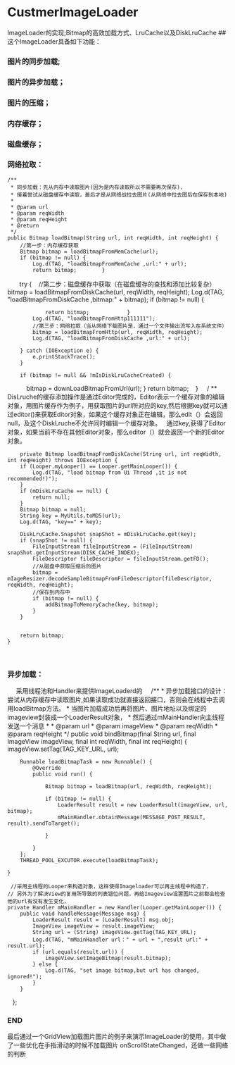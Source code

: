 # CustmerImageLoader
ImageLoader的实现;Bitmap的高效加载方式、LruCache以及DiskLruCache
##这个ImageLoader具备如下功能：
### 图片的同步加载;
### 图片的异步加载；
### 图片的压缩；
### 内存缓存；
### 磁盘缓存；
### 网络拉取： 
    /**
     * 同步加载：先从内存中读取图片(因为是内存读取所以不需要再次保存)，
     * 接着尝试从磁盘缓存中读取，最后才是从网络战拉去图片(从网络中拉去图后在保存到本地)
     *
     * @param url
     * @param reqWidth
     * @param reqHeight
     * @return
     */
    public Bitmap loadBitmap(String url, int reqWidth, int reqHeight) {
        //第一步：内存缓存获取
        Bitmap bitmap = loadBitmapFromMemCache(url);
        if (bitmap != null) {
            Log.d(TAG, "loadBitmapFromMemCache ,url:" + url);
            return bitmap;        }
        try {
    //第二步：磁盘缓存中获取（在磁盘缓存的查找和添加比较复杂）
         bitmap = loadBitmapFromDiskCache(url, reqWidth, reqHeight);
         Log.d(TAG, "loadBitmapFromDiskCache ,bitmap:" + bitmap);
         if (bitmap != null) {
 
                return bitmap;            }
            Log.d(TAG, "loadBitmapFromHttp111111");
            //第三步：网络拉取（当从网络下载图片是，通过一个文件输出流写入在系统文件）
            bitmap = loadBitmapFromHttp(url, reqWidth, reqHeight);
            Log.d(TAG, "loadBitmapFromDiskCache ,url:" + url);

        } catch (IOException e) {
            e.printStackTrace();
        }

        if (bitmap != null && !mIsDiskLruCacheCreated) {
            bitmap = downLoadBitmapFromUrl(url);
        }
        return bitmap;
    }
     / **
 DisLruche的缓存添加操作是通过Editor完成的，Editor表示一个缓存对象的编辑对象，用图片缓存作为例子，用获取图片的url所对应的key,然后根据key就可以通过editor()来获取Editor对象，如果这个缓存对象正在编辑，那么edit（）会返回null，及这个DiskLruche不允许同时编辑一个缓存对象。
   通过key,获得了Editor对象，如果当前不存在其他Editor对象，那么editor（）就会返回一个新的Editor对象。
    
  
        private Bitmap loadBitmapFromDiskCache(String url, int reqWidth, int reqHeight) throws IOException {
        if (Looper.myLooper() == Looper.getMainLooper()) {
            Log.d(TAG, "load bitmap from Ui Thread ,it is not recommended!)");
        }
        if (mDiskLruCache == null) {
            return null;
        }
        Bitmap bitmap = null;
        String key = MyUtils.toMD5(url);
        Log.d(TAG, "key==" + key);

        DiskLruCache.Snapshot snapShot = mDiskLruCache.get(key);
        if (snapShot != null) {
            FileInputStream fileInputStream = (FileInputStream) snapShot.getInputStream(DISK_CACHE_INDEX);
            FileDescriptor fileDescriptor = fileInputStream.getFD();
            //从磁盘中获取压缩后的图片
            bitmap = mIageResizer.decodeSampleBitmapFromFileDescriptor(fileDescriptor, reqWidth, reqHeight);
            //保存到内存中
            if (bitmap != null) {
                addBitmapToMemoryCache(key, bitmap);
            }
        }


        return bitmap;
    }
    
### 异步加载： 
      采用线程池和Handler来提供ImageLoaderd的
    
     /**
     * 异步加载接口的设计：尝试从内存缓存中读取图片,如果读取成功就直接返回接口，否则会在线程中去调用loadBitmap方法。
     * 当图片加载成功后再将图片、图片地址以及绑定的imageview封装成一个LoaderResult对象，
     * 然后通过mMainHandler向主线程发送一个消息
     *
     * @param url
     * @param imageView
     * @param reqWidth
     * @param reqHeight
     */
    public void bindBitmap(final String url, final ImageView imageView, final int reqWidth, final int reqHeight) {
        imageView.setTag(TAG_KEY_URL, url);

        Runnable loadBitmapTask = new Runnable() {
            @Override
            public void run() {

                Bitmap bitmap = loadBitmap(url, reqWidth, reqHeight);

                if (bitmap != null) {
                    LoaderResult result = new LoaderResult(imageView, url, bitmap);
                    mMainHandler.obtainMessage(MESSAGE_POST_RESULT, result).sendToTarget();

                }

            }
        };
        THREAD_POOL_EXCUTOR.execute(loadBitmapTask);

    }
    
     //采用主线程的Looper来构造对象，这样使得Imageloader可以再主线程中构造了，
    // 另外为了解决View的复用所导致的列表错位问题，再给Imageview设置图片之前都会检查他的url有没有发生变化，
    private Handler mMainHandler = new Handler(Looper.getMainLooper()) {
        public void handleMessage(Message msg) {
            LoaderResult result = (LoaderResult) msg.obj;
            ImageView imageView = result.imageView;
            String url = (String) imageView.getTag(TAG_KEY_URL);
            Log.d(TAG, "mMainHandler url：" + url + ",result url:" + result.url);
            if (url.equals(result.url)) {
                imageView.setImageBitmap(result.bitmap);
            } else {
                Log.d(TAG, "set image bitmap,but url has changed, ignored!");
            }
        }
    };
###  END
最后通过一个GridView加载图片图片的例子来演示ImageLoader的使用，其中做了一些优化在手指滑动的时候不加载图片 onScrollStateChanged，还做一些网络的判断
